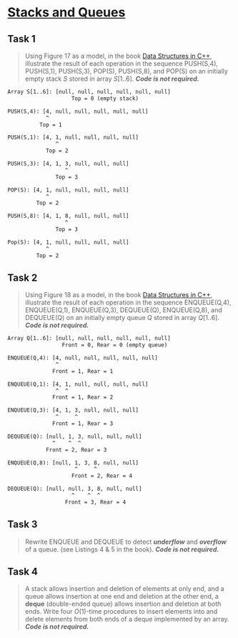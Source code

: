 # [Stacks and Queues](https://github.com/d-khan/dslabs/blob/main/intro/stacks-queues.md)

## Task 1

> Using Figure 17 as a model, in the book
> [Data Structures in C++](https://d-khan.github.io/ds), illustrate the result
> of each operation in the sequence PUSH(S,4), PUSH(S,1), PUSH(S,3), POP(S),
> PUSH(S,8), and POP(S) on an initially empty stack $S$ stored in array
> $S[1..6]$. **_Code is not required._**

```txt
Array S[1..6]: [null, null, null, null, null, null]
                    Top = 0 (empty stack)

PUSH(S,4): [4, null, null, null, null, null]
            ^
          Top = 1

PUSH(S,1): [4, 1, null, null, null, null]
               ^
            Top = 2

PUSH(S,3): [4, 1, 3, null, null, null]
                  ^
               Top = 3

POP(S): [4, 1, null, null, null, null]
            ^
         Top = 2

PUSH(S,8): [4, 1, 8, null, null, null]
                  ^
               Top = 3

Pop(S): [4, 1, null, null, null, null]
            ^
         Top = 2
```

## Task 2

> Using Figure 18 as a model, in the book
> [Data Structures in C++](https://d-khan.github.io/ds), illustrate the result
> of each operation in the sequence ENQUEUE(Q,4), ENQUEUE(Q,1), ENQUEUE(Q,3),
> DEQUEUE(Q), ENQUEUE(Q,8), and DEQUEUE(Q) on an initially empty queue $Q$
> stored in array $Q[1..6]$. **_Code is not required._**

```txt
Array Q[1..6]: [null, null, null, null, null, null]
                 Front = 0, Rear = 0 (empty queue)

ENQUEUE(Q,4): [4, null, null, null, null, null]
               ^
              Front = 1, Rear = 1

ENQUEUE(Q,1): [4, 1, null, null, null, null]
               ^  ^
              Front = 1, Rear = 2

ENQUEUE(Q,3): [4, 1, 3, null, null, null]
               ^     ^
              Front = 1, Rear = 3

DEQUEUE(Q): [null, 1, 3, null, null, null]
              ^    ^  ^
            Front = 2, Rear = 3

ENQUEUE(Q,8): [null, 1, 3, 8, null, null]
                     ^     ^
                    Front = 2, Rear = 4

DEQUEUE(Q): [null, null, 3, 8, null, null]
                    ^    ^  ^
                  Front = 3, Rear = 4
```

## Task 3

> Rewrite ENQUEUE and DEQUEUE to detect **_underflow_** and **_overflow_** of a
> queue. (see Listings 4 & 5 in the book). **_Code is not required._**

## Task 4

> A stack allows insertion and deletion of elements at only end, and a queue
> allows insertion at one end and deletion at the other end, a **deque**
> (double-ended queue) allows insertion and deletion at both ends. Write four
> $O(1)$-time procedures to insert elements into and delete elements from both
> ends of a deque implemented by an array. **_Code is not required._**
